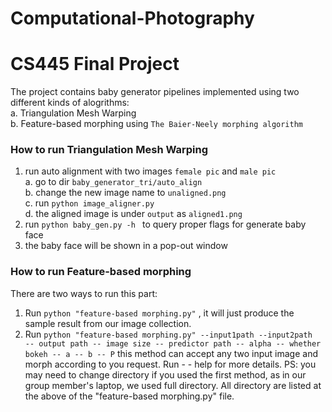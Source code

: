 # Computational-Photography

# CS445 Final Project

The project contains baby generator pipelines implemented using two different kinds of alogrithms:   
a. Triangulation Mesh Warping  
b. Feature-based morphing using `The Baier-Neely morphing algorithm`

### How to run Triangulation Mesh Warping  
1. run auto alignment with two images `female pic` and `male pic`  
   a. go to dir `baby_generator_tri/auto_align`  
   b. change the new image name to `unaligned.png`  
   c. run `python image_aligner.py`  
   d. the aligned image is under `output` as `aligned1.png`   
2. run `python baby_gen.py -h ` to query proper flags for generate baby face    
3. the baby face will be shown in a pop-out window  

### How to run Feature-based morphing 
There are two ways to run this part:
1. Run `python "feature-based morphing.py"` , it will just produce the sample result from our image collection. 
2. Run `python "feature-based morphing.py" --input1path --input2path  -- output path -- image size -- predictor path -- alpha -- whether bokeh -- a -- b -- P` this method can accept any two input image and morph according to you request. Run - - help for more details.
PS: you may need to change directory if you used the first method, as in our group member's laptop, we used full directory. All directory are listed at the above of the "feature-based morphing.py" file.
